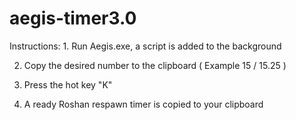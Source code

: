 # aegis-timer3.0
Instructions: 1. Run Aegis.exe, a script is added to the background

2. Copy the desired number to the clipboard ( Example 15 / 15.25 )

3. Press the hot key "K"

4. A ready Roshan respawn timer is copied to your clipboard
